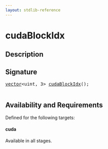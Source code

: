 ```yaml
---
layout: stdlib-reference
---
```


# cudaBlockIdx

## Description





## Signature 

<pre>
<a href="../types/vector/index.md" class="code_type">vector</a>&lt;<span class="code_keyword">uint</span>, 3&gt; <a href="cudablockidx-49.md">cudaBlockIdx</a>();

</pre>

## Availability and Requirements

Defined for the following targets:

#### cuda
Available in all stages.




<script>
// Fix .md links to .html when on ReadTheDocs
if (window.location.hostname.includes('readthedocs') || 
    window.location.hostname.includes('rtfd.io')) {
  document.addEventListener('DOMContentLoaded', function() {
    const links = document.querySelectorAll('a');
    links.forEach(link => {
      const href = link.getAttribute('href');
      if (href && href.includes('.md')) {
        // This regex will handle .md links with or without fragment identifiers or query parameters
        link.href = link.href.replace(/(.+)\.md(#[^?]*)?(\?.*)?$/, '$1.html$2$3');
      }
    });
  });
}
</script>
